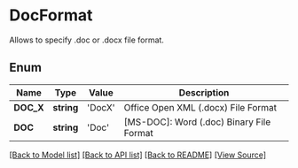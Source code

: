 ﻿# DocFormat
Allows to specify .doc or .docx file format.

## Enum
Name | Type | Value | Description
------------ | ------------- | ------------- | -------------
**DOC_X** | **string** | 'DocX' | Office Open XML (.docx) File Format
**DOC** | **string** | 'Doc' | [MS-DOC]: Word (.doc) Binary File Format

[[Back to Model list]](../README.md#documentation-for-models) [[Back to API list]](../README.md#documentation-for-api-endpoints) [[Back to README]](../README.md) [[View Source]](../src/Aspose/PDF/Model/DocFormat.php)

